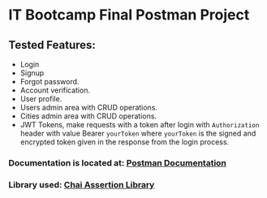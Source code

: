 # IT Bootcamp Final Postman Project

## Tested Features:

- Login
- Signup
- Forgot password.
- Account verification.
- User profile.
- Users admin area with CRUD operations.
- Cities admin area with CRUD operations.
- JWT Tokens, make requests with a token after login with `Authorization` header with value Bearer `yourToken` where `yourToken` is the signed and encrypted token given in the response from the login process.



### Documentation is located at: [Postman Documentation](https://documenter.getpostman.com/view/23501824/2s83zpKgiC)

### Library used: [Chai Assertion Library](https://www.chaijs.com/)
